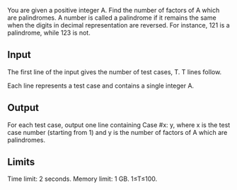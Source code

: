 You are given a positive integer A. Find the number of factors of A which are palindromes. A number is called a palindrome if it remains the same when the digits in decimal representation are reversed. For instance, 121 is a palindrome, while 123 is not.

## Input
The first line of the input gives the number of test cases, T. T lines follow.

Each line represents a test case and contains a single integer A.

## Output
For each test case, output one line containing Case #x: y, where x is the test case number (starting from 1) and y is the number of factors of A which are palindromes.

## Limits
Time limit: 2 seconds.
Memory limit: 1 GB.
1≤T≤100.
